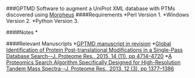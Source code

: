 ###GPTMD
Software to augment a UniProt XML database with PTMs discovered using [Morpheus](github.com/cwenger/Morpheus)
####Requirements
*Perl Version
1.
*Windows Version
2.
*Python Version
3.

####Notes
*

####Relevant Manuscripts
*[GPTMD manuscript in revision](http://pubs.acs.org/journal/jprobs)
*[Global Identification of Protein Post-translational Modifications in a Single-Pass Database Search--J. Proteome Res., 2015, 14 (11), pp 4714–4720](http://pubs.acs.org/doi/abs/10.1021/acs.jproteome.5b00599)
*[A Proteomics Search Algorithm Specifically Designed for High-Resolution Tandem Mass Spectra--J. Proteome Res., 2013, 12 (3), pp 1377–1386](http://pubs.acs.org/doi/abs/10.1021/pr301024c)
